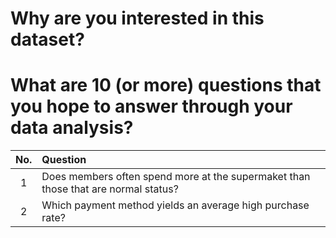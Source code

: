 # Why are you interested in this dataset?

# What are 10 (or more) questions that you hope to answer through your data analysis?

No. | Question
:-:|:-
1 | Does members often spend more at the supermaket than those that are normal status?
2 | Which payment method yields an average high purchase rate?
